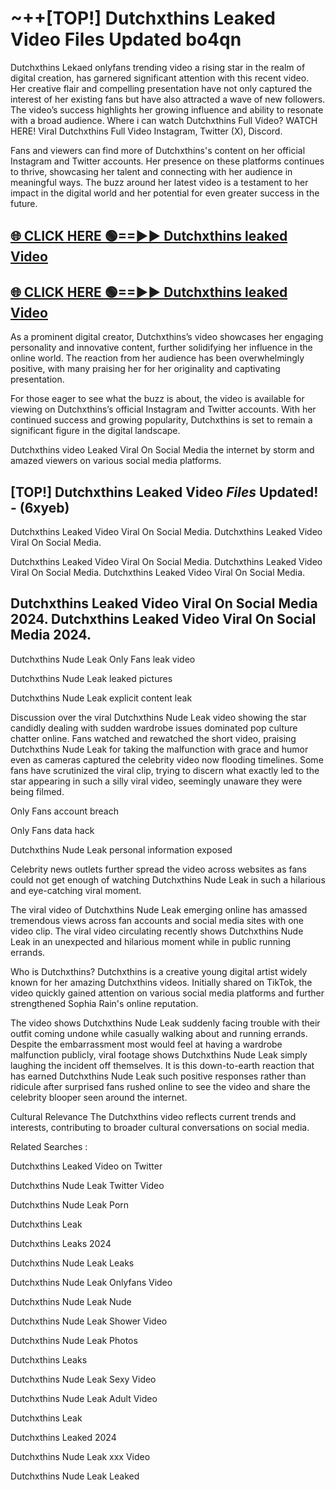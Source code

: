# ~++[TOP!] Dutchxthins Leaked Video Files Updated bo4qn

 Dutchxthins Lekaed onlyfans trending video a rising star in the realm of digital creation, has garnered significant attention with this recent video. Her creative flair and compelling presentation have not only captured the interest of her existing fans but have also attracted a wave of new followers. The video’s success highlights her growing influence and ability to resonate with a broad audience.
Where i can watch  Dutchxthins Full Video? WATCH HERE! Viral  Dutchxthins Full Video Instagram, Twitter (X), Discord.


Fans and viewers can find more of  Dutchxthins's content on her official Instagram and Twitter accounts. Her presence on these platforms continues to thrive, showcasing her talent and connecting with her audience in meaningful ways. The buzz around her latest video is a testament to her impact in the digital world and her potential for even greater success in the future.


## [🌐 CLICK HERE 🟢==►►  Dutchxthins leaked Video ](https://onlyclips.site?title=Dutchxthins&ref=git)

## [🌐 CLICK HERE 🟢==►►  Dutchxthins leaked Video ](https://onlyclips.site?title=Dutchxthins&ref=git)


As a prominent digital creator,  Dutchxthins’s video showcases her engaging personality and innovative content, further solidifying her influence in the online world. The reaction from her audience has been overwhelmingly positive, with many praising her for her originality and captivating presentation.

For those eager to see what the buzz is about, the video is available for viewing on  Dutchxthins’s official Instagram and Twitter accounts. With her continued success and growing popularity,  Dutchxthins is set to remain a significant figure in the digital landscape.


  Dutchxthins video Leaked Viral On Social Media the internet by storm and amazed viewers on various social media platforms.


## [TOP!]  Dutchxthins Leaked Video *Files* Updated! - (6xyeb) 

 Dutchxthins Leaked Video Viral On Social Media. Dutchxthins Leaked Video Viral On Social Media.

 Dutchxthins Leaked Video Viral On Social Media. Dutchxthins Leaked Video Viral On Social Media. Dutchxthins Leaked Video Viral On Social Media.


##  Dutchxthins Leaked Video Viral On Social Media 2024. Dutchxthins Leaked Video Viral On Social Media 2024.
 Dutchxthins Nude Leak Only Fans leak video

 Dutchxthins Nude Leak leaked pictures

 Dutchxthins Nude Leak explicit content leak

Discussion over the viral  Dutchxthins Nude Leak video showing the star candidly dealing with sudden wardrobe issues dominated pop culture chatter online. Fans watched and rewatched the short video, praising  Dutchxthins Nude Leak for taking the malfunction with grace and humor even as cameras captured the celebrity video now flooding timelines. Some fans have scrutinized the viral clip, trying to discern what exactly led to the star appearing in such a silly viral video, seemingly unaware they were being filmed.


Only Fans account breach

Only Fans data hack

 Dutchxthins Nude Leak personal information exposed

Celebrity news outlets further spread the video across websites as fans could not get enough of watching  Dutchxthins Nude Leak in such a hilarious and eye-catching viral moment.


The viral video of  Dutchxthins Nude Leak emerging online has amassed tremendous views across fan accounts and social media sites with one video clip. The viral video circulating recently shows  Dutchxthins Nude Leak in an unexpected and hilarious moment while in public running errands.


Who is  Dutchxthins?  Dutchxthins is a creative young digital artist widely known for her amazing  Dutchxthins videos. Initially shared on TikTok, the video quickly gained attention on various social media platforms and further strengthened Sophia Rain's online reputation.

The video shows  Dutchxthins Nude Leak suddenly facing trouble with their outfit coming undone while casually walking about and running errands. Despite the embarrassment most would feel at having a wardrobe malfunction publicly, viral footage shows  Dutchxthins Nude Leak simply laughing the incident off themselves. It is this down-to-earth reaction that has earned  Dutchxthins Nude Leak such positive responses rather than ridicule after surprised fans rushed online to see the video and share the celebrity blooper seen around the internet.

Cultural Relevance The  Dutchxthins video reflects current trends and interests, contributing to broader cultural conversations on social media.

Related Searches :

 Dutchxthins Leaked Video on Twitter

 Dutchxthins Nude Leak Twitter Video

 Dutchxthins Nude Leak Porn

 Dutchxthins Leak 

 Dutchxthins Leaks 2024

 Dutchxthins Nude Leak Leaks

 Dutchxthins Nude Leak Onlyfans Video

 Dutchxthins Nude Leak Nude

 Dutchxthins Nude Leak Shower Video

 Dutchxthins Nude Leak Photos

 Dutchxthins Leaks

 Dutchxthins Nude Leak Sexy Video

 Dutchxthins Nude Leak Adult Video

 Dutchxthins Leak

 Dutchxthins Leaked 2024

 Dutchxthins Nude Leak xxx Video

 Dutchxthins Nude Leak Leaked